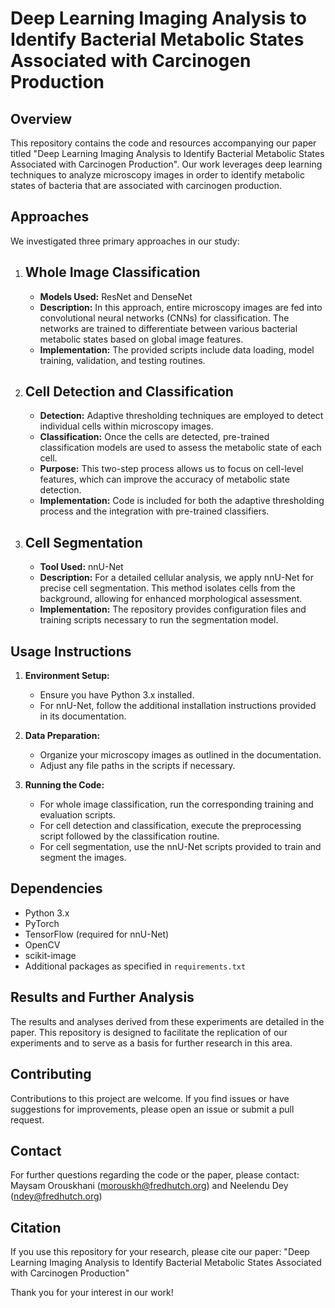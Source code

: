 Deep Learning Imaging Analysis to Identify Bacterial Metabolic States Associated with Carcinogen Production
=============================================================================================================

Overview
--------
This repository contains the code and resources accompanying our paper titled "Deep Learning Imaging Analysis to Identify Bacterial Metabolic States Associated with Carcinogen Production". Our work leverages deep learning techniques to analyze microscopy images in order to identify metabolic states of bacteria that are associated with carcinogen production.

Approaches
----------
We investigated three primary approaches in our study:

1. Whole Image Classification
   --------------------------------
   - **Models Used:** ResNet and DenseNet
   - **Description:** In this approach, entire microscopy images are fed into convolutional neural networks (CNNs) for classification. The networks are trained to differentiate between various bacterial metabolic states based on global image features.
   - **Implementation:** The provided scripts include data loading, model training, validation, and testing routines.

2. Cell Detection and Classification
   --------------------------------------
   - **Detection:** Adaptive thresholding techniques are employed to detect individual cells within microscopy images.
   - **Classification:** Once the cells are detected, pre-trained classification models are used to assess the metabolic state of each cell.
   - **Purpose:** This two-step process allows us to focus on cell-level features, which can improve the accuracy of metabolic state detection.
   - **Implementation:** Code is included for both the adaptive thresholding process and the integration with pre-trained classifiers.

3. Cell Segmentation
   --------------------
   - **Tool Used:** nnU-Net
   - **Description:** For a detailed cellular analysis, we apply nnU-Net for precise cell segmentation. This method isolates cells from the background, allowing for enhanced morphological assessment.
   - **Implementation:** The repository provides configuration files and training scripts necessary to run the segmentation model.

Usage Instructions
------------------
1. **Environment Setup:**  
   - Ensure you have Python 3.x installed.
   - For nnU-Net, follow the additional installation instructions provided in its documentation.

2. **Data Preparation:**  
   - Organize your microscopy images as outlined in the documentation.
   - Adjust any file paths in the scripts if necessary.

3. **Running the Code:**  
   - For whole image classification, run the corresponding training and evaluation scripts.
   - For cell detection and classification, execute the preprocessing script followed by the classification routine.
   - For cell segmentation, use the nnU-Net scripts provided to train and segment the images.

Dependencies
------------
- Python 3.x
- PyTorch
- TensorFlow (required for nnU-Net)
- OpenCV
- scikit-image
- Additional packages as specified in `requirements.txt`

Results and Further Analysis
------------------------------
The results and analyses derived from these experiments are detailed in the paper. This repository is designed to facilitate the replication of our experiments and to serve as a basis for further research in this area.

Contributing
------------
Contributions to this project are welcome. If you find issues or have suggestions for improvements, please open an issue or submit a pull request.

Contact
-------
For further questions regarding the code or the paper, please contact:
Maysam Orouskhani (morouskh@fredhutch.org) and Neelendu Dey (ndey@fredhutch.org)

Citation
--------
If you use this repository for your research, please cite our paper:
"Deep Learning Imaging Analysis to Identify Bacterial Metabolic States Associated with Carcinogen Production"

Thank you for your interest in our work!
